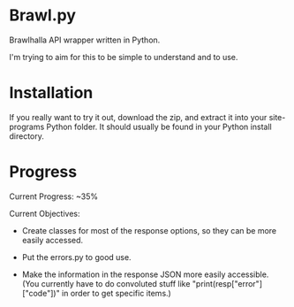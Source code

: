 # Brawl.py

Brawlhalla API wrapper written in Python.

I'm trying to aim for this to be simple to understand and to use.

# Installation

If you really want to try it out, download the zip, and extract it into your site-programs Python folder. It should usually be found in your Python install directory.

# Progress

Current Progress: ~35%

Current Objectives:

- Create classes for most of the response options, so they can be more easily accessed.

- Put the errors.py to good use.

- Make the information in the response JSON more easily accessible. (You currently have to do convoluted stuff like "print(resp["error"]["code"])" in order to get specific items.)
